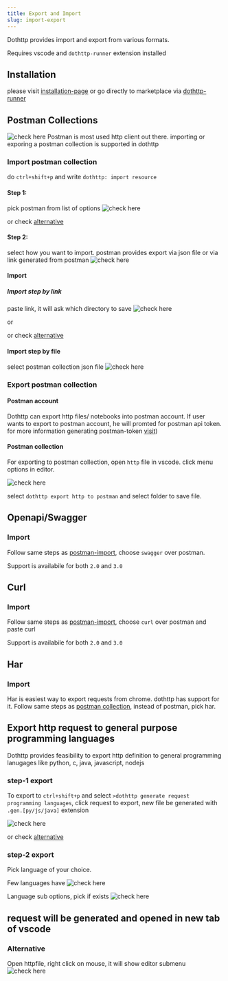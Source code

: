 ```yaml
---
title: Export and Import
slug: import-export
---
```


Dothttp provides import and export from various formats. 


Requires vscode and `dothttp-runner` extension installed

## Installation
please visit [installation-page](./getting-started.md) or go directly to marketplace via [dothttp-runner](https://marketplace.visualstudio.com/items?itemName=ShivaPrasanth.dothttp-code)



## Postman Collections
![check here](/img/OpenAsHttpBook.png)
Postman is most used http client out there. importing or exporing a postman collection is supported in dothttp

### Import postman collection

do `ctrl+shift+p` and write `dothttp: import resource`


#### Step 1: 
pick postman from list of options
![check here](/img/postmanimport.png)

or check [alternative](#alternative)

#### Step 2: 
select how you want to import. 
postman provides export via json file or via link generated from postman
![check here](/img//postman-pick-import-options.png)


#### Import 
##### Import step by link

paste link, it will ask which directory to save
![check here](/img/postman-import-by-link.png)

or

or check [alternative](#alternative)


#### Import step by file

select postman collection json file
![check here](/img/postman-import-by-file.png)



### Export postman collection

#### Postman account

Dothttp can export http files/ notebooks into postman account. If user wants to export to postman account, he will promted for postman api token. for more information generating postman-token [visit](https://learning.postman.com/docs/developer/intro-api/))

#### Postman collection

For exporting to postman collection, open `http` file in vscode. click menu options in editor.

![check here](/img/postman-export.png)

select `dothttp export http to postman`  and select folder to save file.


## Openapi/Swagger

### Import

Follow same steps as [postman-import](#step-1), choose `swagger` over postman.

Support is availabile for both `2.0` and `3.0`



## Curl

### Import

Follow same steps as [postman-import](#step-1), choose `curl` over postman and paste curl

Support is availabile for both `2.0` and `3.0`

## Har

### Import

Har is easiest way to export requests from chrome. dothttp has support for it. Follow same steps as [postman collection](#postman-collections), instead of postman, pick har.

## Export http request to general purpose programming languages

Dothttp provides feasibility to export http definition to general programming lanugages like python, c, java, javascript, nodejs


### step-1 export

To export to `ctrl+shift+p` and select `>dothttp generate request programming languages`, click request to export, new file be generated with `.gen.[py/js/java]` extension


![check here](/img/export-general-programming.png)

or check [alternative](#alternative)


### step-2 export

Pick language of your choice.

Few languages have
![check here](/img/export-pick-language.png)

Language sub options, pick if exists
![check here](/img/export-pick-sublanguage-if-exisits.png)

request will be generated and opened in new tab of vscode
----
### Alternative

Open httpfile, right click on mouse, it will show editor submenu
![check here](/img/OpenAsHttpBook.png)
